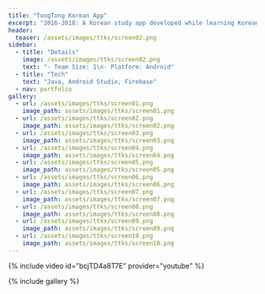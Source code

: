 ```yaml
---
title: "TongTong Korean App"
excerpt: "2016-2018: A Korean study app developed while learning Korean at an academy"
header:
  teaser: /assets/images/ttks/screen02.png
sidebar:
  - title: "Details"
    image: /assets/images/ttks/screen02.png
    text: "- Team Size: 1\n- Platform: Android"
  - title: "Tech"
    text: "Java, Android Studio, Firebase"
  - nav: portfolio
gallery:
  - url: /assets/images/ttks/screen01.png
    image_path: assets/images/ttks/screen01.png
  - url: /assets/images/ttks/screen02.png
    image_path: assets/images/ttks/screen02.png
  - url: /assets/images/ttks/screen03.png
    image_path: assets/images/ttks/screen03.png
  - url: /assets/images/ttks/screen04.png
    image_path: assets/images/ttks/screen04.png
  - url: /assets/images/ttks/screen05.png
    image_path: assets/images/ttks/screen05.png
  - url: /assets/images/ttks/screen06.png
    image_path: assets/images/ttks/screen06.png
  - url: /assets/images/ttks/screen07.png
    image_path: assets/images/ttks/screen07.png
  - url: /assets/images/ttks/screen08.png
    image_path: assets/images/ttks/screen08.png
  - url: /assets/images/ttks/screen09.png
    image_path: assets/images/ttks/screen09.png
  - url: /assets/images/ttks/screen10.png
    image_path: assets/images/ttks/screen10.png
---
```


{% include video id="bcjTD4a8T7E" provider="youtube" %}

{% include gallery %}